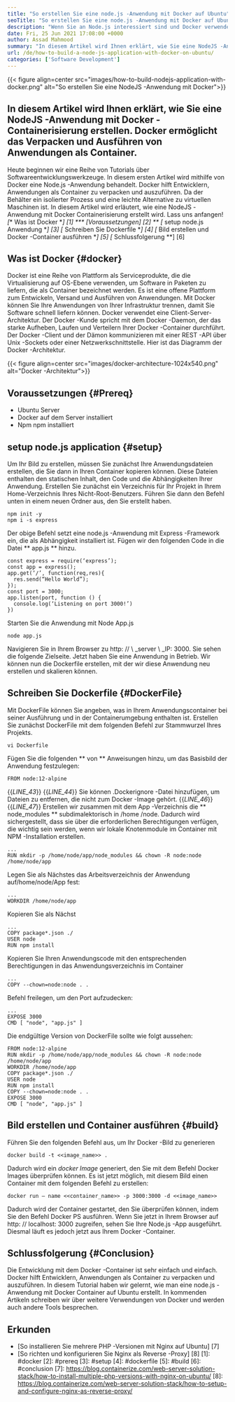 ```yaml
---
title: "So erstellen Sie eine node.js -Anwendung mit Docker auf Ubuntu" 
seoTitle: "So erstellen Sie eine node.js -Anwendung mit Docker auf Ubuntu" 
description: "Wenn Sie an Node.js interessiert sind und Docker verwenden möchten. Dieses Tutorial führt Sie durch und erstellt eine NodeJS -Anwendung mit Docker." 
date: Fri, 25 Jun 2021 17:08:00 +0000
author: Assad Mahmood
summary: "In diesem Artikel wird Ihnen erklärt, wie Sie eine NodeJS -Anwendung mit Docker -Containerisierung erstellen. Docker ermöglicht das Verpacken und Ausführen von Anwendungen als Container." 
url: /de/how-to-build-a-node-js-application-with-docker-on-ubuntu/
categories: ['Software Development']
---
```


{{< figure align=center src="images/how-to-build-nodejs-application-with-docker.png" alt="So erstellen Sie eine NodeJS -Anwendung mit Docker">}}


## In diesem Artikel wird Ihnen erklärt, wie Sie eine NodeJS -Anwendung mit Docker -Containerisierung erstellen. Docker ermöglicht das Verpacken und Ausführen von Anwendungen als Container.
Heute beginnen wir eine Reihe von Tutorials über Softwareentwicklungswerkzeuge. In diesem ersten Artikel wird mithilfe von Docker eine Node.js -Anwendung behandelt. Docker hilft Entwicklern, Anwendungen als Container zu verpacken und auszuführen. Da der Behälter ein isolierter Prozess und eine leichte Alternative zu virtuellen Maschinen ist. In diesem Artikel wird erläutert, wie eine NodeJS -Anwendung mit Docker Containerisierung erstellt wird. Lass uns anfangen!
  *[** Was ist Docker **] [1]
  *** [Voraussetzungen] [2] **
  *[** setup node.js Anwendung **] [3]
  *[** Schreiben Sie Dockerfile **] [4]
  *[** Bild erstellen und Docker -Container ausführen **] [5]
  *[** Schlussfolgerung **] [6]

## Was ist Docker {#docker}
Docker ist eine Reihe von Plattform als Serviceprodukte, die die Virtualisierung auf OS-Ebene verwenden, um Software in Paketen zu liefern, die als Container bezeichnet werden. Es ist eine offene Plattform zum Entwickeln, Versand und Ausführen von Anwendungen. Mit Docker können Sie Ihre Anwendungen von Ihrer Infrastruktur trennen, damit Sie Software schnell liefern können.
Docker verwendet eine Client-Server-Architektur. Der Docker -Kunde spricht mit dem Docker -Daemon, der das starke Aufheben, Laufen und Verteilern Ihrer Docker -Container durchführt. Der Docker -Client und der Dämon kommunizieren mit einer REST -API über Unix -Sockets oder einer Netzwerkschnittstelle. Hier ist das Diagramm der Docker -Architektur.

{{< figure align=center src="images/docker-architecture-1024x540.png" alt="Docker -Architektur">}}


## Voraussetzungen {#Prereq}
  * Ubuntu Server
  * Docker auf dem Server installiert
  * Npm npm installiert

## setup node.js application {#setup}
Um Ihr Bild zu erstellen, müssen Sie zunächst Ihre Anwendungsdateien erstellen, die Sie dann in Ihren Container kopieren können. Diese Dateien enthalten den statischen Inhalt, den Code und die Abhängigkeiten Ihrer Anwendung.
Erstellen Sie zunächst ein Verzeichnis für Ihr Projekt in Ihrem Home-Verzeichnis Ihres Nicht-Root-Benutzers. Führen Sie dann den Befehl unten in einem neuen Ordner aus, den Sie erstellt haben.
```
npm init -y
npm i -s express
```
Der obige Befehl setzt eine node.js -Anwendung mit Express -Framework ein, die als Abhängigkeit installiert ist. Fügen wir den folgenden Code in die Datei ** app.js ** hinzu.
```
const express = require(‘express’);
const app = express();
app.get(‘/’, function(req,res){
  res.send(“Hello World”);
});
const port = 3000;
app.listen(port, function () {
  console.log(‘Listening on port 3000!’)
})
```
Starten Sie die Anwendung mit Node App.js
```
node app.js
```
Navigieren Sie in Ihrem Browser zu http: // \ _server \ _IP: 3000. Sie sehen die folgende Zielseite.
Jetzt haben Sie eine Anwendung in Betrieb. Wir können nun die Dockerfile erstellen, mit der wir diese Anwendung neu erstellen und skalieren können.

## Schreiben Sie Dockerfile {#DockerFile}
Mit DockerFile können Sie angeben, was in Ihrem Anwendungscontainer bei seiner Ausführung und in der Containerumgebung enthalten ist.
Erstellen Sie zunächst DockerFile mit dem folgenden Befehl zur Stammwurzel Ihres Projekts.
```
vi Dockerfile
```
Fügen Sie die folgenden ** von ** Anweisungen hinzu, um das Basisbild der Anwendung festzulegen:
```
FROM node:12-alpine
```
{{_LINE_43_}}
{{_LINE_44_}}
    Sie können .Dockerignore -Datei hinzufügen, um Dateien zu entfernen, die nicht zum Docker -Image gehört.
{{_LINE_46_}}
{{_LINE_47_}}
Erstellen wir zusammen mit dem App -Verzeichnis die ** node_modules ** subdimalektorisch in /home /node. Dadurch wird sichergestellt, dass sie über die erforderlichen Berechtigungen verfügen, die wichtig sein werden, wenn wir lokale Knotenmodule im Container mit NPM -Installation erstellen.
```
...
RUN mkdir -p /home/node/app/node_modules && chown -R node:node /home/node/app
```
Legen Sie als Nächstes das Arbeitsverzeichnis der Anwendung auf/home/node/App fest:
```
...
WORKDIR /home/node/app
```
Kopieren Sie als Nächst
```
...
COPY package*.json ./
USER node
RUN npm install
```
Kopieren Sie Ihren Anwendungscode mit den entsprechenden Berechtigungen in das Anwendungsverzeichnis im Container
```
...
COPY --chown=node:node . .
```
Befehl freilegen, um den Port aufzudecken:
```
...
EXPOSE 3000
CMD [ "node", "app.js" ]
```
Die endgültige Version von DockerFile sollte wie folgt aussehen:
```
FROM node:12-alpine
RUN mkdir -p /home/node/app/node_modules && chown -R node:node /home/node/app
WORKDIR /home/node/app
COPY package*.json ./
USER node
RUN npm install
COPY --chown=node:node . .
EXPOSE 3000
CMD [ "node", "app.js" ]
```

## Bild erstellen und Container ausführen {#build}
Führen Sie den folgenden Befehl aus, um Ihr Docker -Bild zu generieren
```
docker build -t <<image_name>> .
```
Dadurch wird ein _docker Image_ generiert, den Sie mit dem Befehl Docker Images überprüfen können. Es ist jetzt möglich, mit diesem Bild einen Container mit dem folgenden Befehl zu erstellen:
```
docker run — name <<container_name>> -p 3000:3000 -d <<image_name>>
```
Dadurch wird der Container gestartet, den Sie überprüfen können, indem Sie den Befehl Docker PS ausführen. Wenn Sie jetzt in Ihrem Browser auf http: // localhost: 3000 zugreifen, sehen Sie Ihre Node.js -App ausgeführt. Diesmal läuft es jedoch jetzt aus Ihrem Docker -Container.

## Schlussfolgerung {#Conclusion}
Die Entwicklung mit dem Docker -Container ist sehr einfach und einfach. Docker hilft Entwicklern, Anwendungen als Container zu verpacken und auszuführen. In diesem Tutorial haben wir gelernt, wie man eine node.js -Anwendung mit Docker Container auf Ubuntu erstellt. In kommenden Artikeln schreiben wir über weitere Verwendungen von Docker und werden auch andere Tools besprechen.

## Erkunden
  * [So installieren Sie mehrere PHP -Versionen mit Nginx auf Ubuntu] [7]
  * [So richten und konfigurieren Sie Nginx als Reverse -Proxy] [8]
[1]: #docker
[2]: #prereq
[3]: #setup
[4]: #dockerfile
[5]: #build
[6]: #conclusion
[7]: https://blog.containerize.com/web-server-solution-stack/how-to-install-multiple-php-versions-with-nginx-on-ubuntu/
[8]: https://blog.containerize.com/web-server-solution-stack/how-to-setup-and-configure-nginx-as-reverse-proxy/
